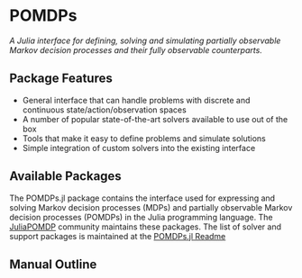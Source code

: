# POMDPs
*A Julia interface for defining, solving and simulating partially observable Markov decision processes and their fully
observable counterparts.*

## Package Features

- General interface that can handle problems with discrete and continuous state/action/observation spaces
- A number of popular state-of-the-art solvers available to use out of the box
- Tools that make it easy to define problems and simulate solutions
- Simple integration of custom solvers into the existing interface



## Available Packages

The POMDPs.jl package contains the interface used for expressing and solving Markov decision processes (MDPs) and partially
observable Markov decision processes (POMDPs) in the Julia programming language. The
[JuliaPOMDP](https://github.com/JuliaPOMDP) community maintains these packages.
The list of solver and support packages is maintained at the [POMDPs.jl Readme](https://github.com/JuliaPOMDP/POMDPs.jl#supported-packages)

## Manual Outline

```@contents
```
